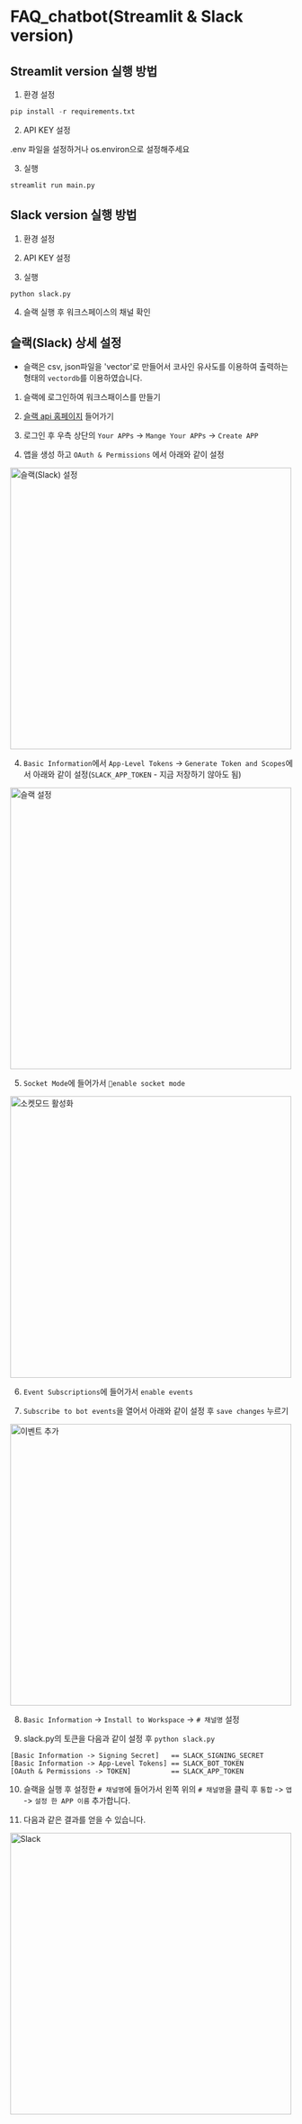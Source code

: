 # FAQ_chatbot(Streamlit & Slack version)


## Streamlit version 실행 방법

1. 환경 설정
```python
pip install -r requirements.txt
```
2. API KEY 설정

  .env 파일을 설정하거나
  os.environ으로 설정해주세요

3. 실행
```
streamlit run main.py
```

## Slack version 실행 방법

1. 환경 설정

2. API KEY 설정

3. 실행
```
python slack.py
```
4. 슬랙 실행 후 워크스페이스의 채널 확인


## 슬랙(Slack) 상세 설정

- 슬랙은 csv, json파일을 'vector'로 만들어서 코사인 유사도를 이용하여 출력하는 형태의 `vectordb`를 이용하였습니다.

1. 슬랙에 로그인하여 워크스패이스를 만들기

2. [슬랙 api 홈페이지](https://api.slack.com/ "슬랙") 들어가기
   
2. 로그인 후 우측 상단의 `Your APPs` -> `Mange Your APPs` -> `Create APP`

3. 앱을 생성 하고 `OAuth & Permissions` 에서 아래와 같이 설정
   
<img width="500" alt="슬랙(Slack) 설정" src="https://github.com/InhwanCho/FAQ_chatbot/assets/111936229/61bf6eee-c06e-4b2c-ad74-aa7758737d26">

4. `Basic Information`에서 `App-Level Tokens` -> `Generate Token and Scopes`에서 아래와 같이 설정(`SLACK_APP_TOKEN` - 지금 저장하기 않아도 됨)
<img width="500" alt="슬랙 설정" src="https://github.com/InhwanCho/FAQ_chatbot/assets/111936229/3b8049c7-d108-4667-b385-f1dee88ea355">

5. `Socket Mode`에 들어가서 `enable socket mode`
<img width="500" alt="소켓모드 활성화" src="https://github.com/InhwanCho/FAQ_chatbot/assets/111936229/e993a9b7-de0c-450e-9daf-f32a064b0381">

6. `Event Subscriptions`에 들어가서 `enable events`

7. `Subscribe to bot events`을 열어서 아래와 같이 설정 후 `save changes` 누르기
<img width="500" alt="이벤트 추가" src="https://github.com/InhwanCho/FAQ_chatbot/assets/111936229/24a5a034-f6c7-48cb-b340-4e5cd8405759">

8. `Basic Information` -> `Install to Workspace` -> `# 채널명` 설정

9. slack.py의 토큰을 다음과 같이 설정 후 `python slack.py`
```
[Basic Information -> Signing Secret]   == SLACK_SIGNING_SECRET 
[Basic Information -> App-Level Tokens] == SLACK_BOT_TOKEN
[OAuth & Permissions -> TOKEN]          == SLACK_APP_TOKEN
```

10. 슬랙을 실행 후 설정한 `# 채널명`에 들어가서 왼쪽 위의 `# 채널명`을 클릭 후 `통합` -> `앱` -> `설정 한 APP 이름` 추가합니다.

11. 다음과 같은 결과를 얻을 수 있습니다.

<img width="500" alt="Slack" src="https://github.com/InhwanCho/FAQ_chatbot/assets/111936229/0b75c16e-86e4-4a86-b752-d5eb2f4a731f">
